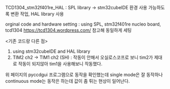 TCD1304_stm32f401re_HAL : SPL library -> stm32cubeIDE 환경 사용 가능하도록 변환 작업, HAL library 사용

orginal code and hardware setting : using SPL, stm32f401re nucleo board, tcd1304
https://tcd1304.wordpress.com/ 참고해 동일하게 세팅

<기존 코드랑 다른 점>
1. using stm32cubeIDE and HAL library
2. TIM2 ch2 -> TIM1 ch2 (SH) : 작동이 안해서 오실로스코프로 보니 tim2가 제대로 작동이 되지않아 tim1을 사용해보니 작동했다.

위 페이지의 pyccdgui 프로그램으로 동작을 확인했는데 single mode은 잘 동작하나 continuous mode는 동작은 하는데 값이 좀 튀는 현상이 일어난다.

